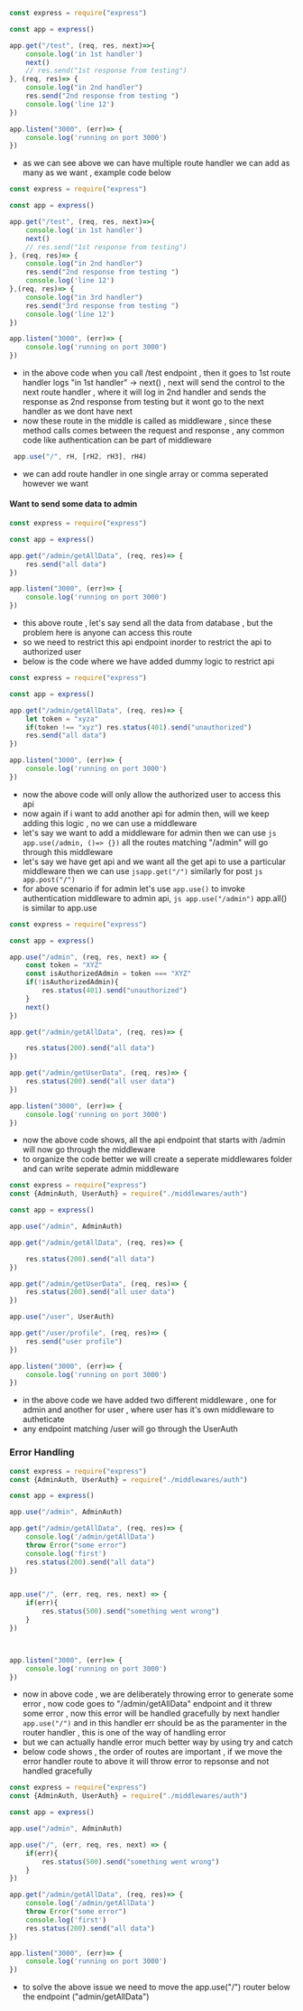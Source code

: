 ```js
const express = require("express")

const app = express()

app.get("/test", (req, res, next)=>{
    console.log('in 1st handler')
    next()
    // res.send("1st response from testing")
}, (req, res)=> {
    console.log("in 2nd handler")
    res.send("2nd response from testing ")
    console.log('line 12')
})

app.listen("3000", (err)=> {
    console.log('running on port 3000')
})

```

- as we can see above we can have multiple route handler we can add as many as we want , example code below 
```js
const express = require("express")

const app = express()

app.get("/test", (req, res, next)=>{
    console.log('in 1st handler')
    next()
    // res.send("1st response from testing")
}, (req, res)=> {
    console.log("in 2nd handler")
    res.send("2nd response from testing ")
    console.log('line 12')
},(req, res)=> {
    console.log("in 3rd handler")
    res.send("3rd response from testing ")
    console.log('line 12')
})

app.listen("3000", (err)=> {
    console.log('running on port 3000')
})
```

- in the above code when you call /test endpoint , then it goes to 1st route handler logs "in 1st handler" -> next() , next will send the control to the next route handler , where it will log in 2nd handler and sends the response as 2nd response from testing but it wont go to the next handler as we dont have next
- now these route in the middle is called as middleware , since these method calls comes between the request and response , any common code like authentication can be part of middleware
```js
 app.use("/", rH, [rH2, rH3], rH4)
```

- we can add route handler in one single array or comma seperated however we want

#### Want to send some data to admin
```js
const express = require("express")

const app = express()

app.get("/admin/getAllData", (req, res)=> {
    res.send("all data")
})

app.listen("3000", (err)=> {
    console.log('running on port 3000')
})

```
- this above route , let's say send all the data from database , but the problem here is anyone can access this route
- so we need to restrict this api endpoint inorder to restrict the api to authorized user
- below is the code where we have added dummy logic to restrict api
```js
const express = require("express")

const app = express()

app.get("/admin/getAllData", (req, res)=> {
    let token = "xyza"
    if(token !== "xyz") res.status(401).send("unauthorized")
    res.send("all data")
})

app.listen("3000", (err)=> {
    console.log('running on port 3000')
})
```

- now the above code will only allow the authorized user to access this api
- now again if i want to add another api for admin then, will we keep adding this logic , no we can use a middleware
- let's say we want to add a middleware for admin then we can use ```js app.use(/admin, ()=> {})``` all the routes matching "/admin" will go through this middleware
- let's say we have get api and we want all the get api to use a particular middleware then we can use ```jsapp.get("/")``` similarly for post ```js app.post("/")```
- for above scenario if for admin let's use ```app.use()``` to invoke authentication middleware to admin api, ```js app.use("/admin")``` app.all() is similar to app.use

```js
const express = require("express")

const app = express()

app.use("/admin", (req, res, next) => {
    const token = "XYZ"
    const isAuthorizedAdmin = token === "XYZ"
    if(!isAuthorizedAdmin){
        res.status(401).send("unauthorized")
    }
    next()
})

app.get("/admin/getAllData", (req, res)=> {

    res.status(200).send("all data")
})

app.get("/admin/getUserData", (req, res)=> {
    res.status(200).send("all user data")
})

app.listen("3000", (err)=> {
    console.log('running on port 3000')
})

```

- now the above code shows, all the api endpoint that starts with /admin will now go through the middleware
- to organize the code better we will create a seperate middlewares folder and can write seperate admin middleware
```js
const express = require("express")
const {AdminAuth, UserAuth} = require("./middlewares/auth")

const app = express()

app.use("/admin", AdminAuth)

app.get("/admin/getAllData", (req, res)=> {

    res.status(200).send("all data")
})

app.get("/admin/getUserData", (req, res)=> {
    res.status(200).send("all user data")
})

app.use("/user", UserAuth)

app.get("/user/profile", (req, res)=> {
    res.send("user profile")
})

app.listen("3000", (err)=> {
    console.log('running on port 3000')
})

```

- in the above code we have added two different middleware , one for admin and another for user , where user has it's own middleware to autheticate
- any endpoint matching /user will go through the UserAuth


### Error Handling
```js
const express = require("express")
const {AdminAuth, UserAuth} = require("./middlewares/auth")

const app = express()

app.use("/admin", AdminAuth)

app.get("/admin/getAllData", (req, res)=> {
    console.log('/admin/getAllData')
    throw Error("some error")
    console.log('first')
    res.status(200).send("all data")
})


app.use("/", (err, req, res, next) => {
    if(err){
        res.status(500).send("something went wrong")
    }
})



app.listen("3000", (err)=> {
    console.log('running on port 3000')
})
```

- now in above code , we are deliberately throwing error to generate some error , now code goes to "/admin/getAllData" endpoint and it threw  some error , now this error will be handled gracefully by next handler ```app.use("/")``` and in this handler err should be as the paramenter in the router handler , this is one of the way of handling error
- but we can actually handle error much better way by using try and catch
-  below code shows , the order of routes are important , if we move the error handler route to above it will throw error to repsonse and not handled gracefully 
```js
const express = require("express")
const {AdminAuth, UserAuth} = require("./middlewares/auth")

const app = express()

app.use("/admin", AdminAuth)

app.use("/", (err, req, res, next) => {
    if(err){
        res.status(500).send("something went wrong")
    }
})

app.get("/admin/getAllData", (req, res)=> {
    console.log('/admin/getAllData')
    throw Error("some error")
    console.log('first')
    res.status(200).send("all data")
})

app.listen("3000", (err)=> {
    console.log('running on port 3000')
})

```
- to solve the above issue we need to move the app.use("/") router below the endpoint ("admin/getAllData")

